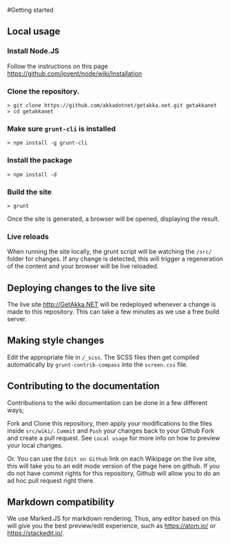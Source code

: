 #Getting started

## Local usage

### Install Node.JS

Follow the instructions on this page https://github.com/joyent/node/wiki/Installation

### Clone the repository.
```
> git clone https://github.com/akkadotnet/getakka.net.git getakkanet
> cd getakkanet
```

### Make sure `grunt-cli` is installed
```
> npm install -g grunt-cli
```


### Install the package
```
> npm install -d
```

### Build the site
```
> grunt
```

Once the site is generated, a browser will be opened, displaying the result.

### Live reloads
When running the site locally, the grunt script will be watching the `/src/` folder for changes.
If any change is detected, this will trigger a regeneration of the content and your browser will be live reloaded.

## Deploying changes to the live site

The live site http://GetAkka.NET will be redeployed whenever a change is made to this repository.
This can take a few minutes as we use a free build server.

## Making style changes
Edit the appropriate file in `/_scss`. The SCSS files then get compiled automatically by `grunt-contrib-compass` into the `screen.css` file.

## Contributing to the documentation

Contributions to the wiki documentation can be done in a few different ways;

Fork and Clone this repository, then apply your modifications to the files inside `src/wiki/`.
`Commit` and `Push` your changes back to your Github Fork and create a pull request.
See `Local usage` for more info on how to preview your local changes.

Or.
You can use the `Edit on Github` link on each Wikipage on the live site, this will take you to an edit mode version of the page here on github.
If you do not have commit rights for this repository, Github will allow you to do an ad hoc pull request right there.


## Markdown compatibility

We use Marked.JS for markdown rendering.
Thus, any editor based on this will give you the best preview/edit experience, such as https://atom.io/ or https://stackedit.io/.
